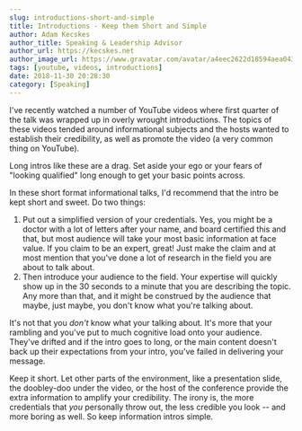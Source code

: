 ```yaml
---
slug: introductions-short-and-simple
title: Introductions - Keep them Short and Simple
author: Adam Kecskes
author_title: Speaking & Leadership Advisor
author_url: https://kecskes.net
author_image_url: https://www.gravatar.com/avatar/a4eec2622d18594aea04310ae3ec577c
tags: [youtube, videos, introductions]
date: 2018-11-30 20:28:30
category: [Speaking]
---
```


<p>I've recently watched a number of YouTube videos where first quarter of the talk was wrapped up in overly wrought introductions. The topics of these videos tended around informational subjects and the hosts wanted to establish their credibility, as well as promote the video (a very common thing on YouTube).</p>

<p>Long intros like these are a drag. Set aside your ego or your fears of "looking qualified" long enough to get your basic points across.</p>

<p>In these short format informational talks, I'd recommend that the intro be kept short and sweet. Do two things:</p>
<ol>
<li>Put out a simplified version of your credentials. Yes, you might be a doctor with a lot of letters after your name, and board certified this and that, but most audience will take your most basic information at face value. If you claim to be an expert, great! Just make the claim and at most mention that you've done a lot of research in the field you are about to talk about.</li>
<li>Then introduce your audience to the field. Your expertise will quickly show up in the 30 seconds to a minute that you are describing the topic. Any more than that, and it might be construed by the audience that maybe, just maybe, you don't know what you're talking about.</li>
</ol>
<p>It's not that you <em>don't</em> know what your talking about. It's more that your rambling and you've put to much cognitive load onto your audience. They've drifted and if the intro goes to long, or the main content doesn't back up their expectations from your intro, you've failed in delivering your message.</p>
<p>Keep it short. Let other parts of the environment, like a presentation slide, the doobley-doo under the video, or the host of the conference provide the extra information to amplify your credibility. The irony is, the more credentials that <em>you</em> personally throw out, the less credible you look -- and more boring as well. So keep information intros simple.</p>
